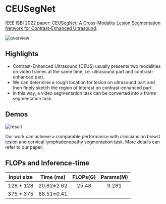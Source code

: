 # CEUSegNet
IEEE ISBI 2022 paper: [CEUSegNet: A Cross-Modality Lesion Segmentation Network for Contrast-Enhanced Ultrasound](https://ieeexplore.ieee.org/abstract/document/9761594).

![overview](https://user-images.githubusercontent.com/57392333/176909137-4ea310ab-7e16-4ae4-b7bc-1d26620ef496.jpg)

## Highlights
- Contrast-Enhanced Ultrasound (CEUS) usually presents two modalities on video frames at the same time, i.e. ultrasound part and contrast-enhanced part.
- We can determine a rough location for lesion on ultrasound part and then finely sketch the region of interest on contrast-enhanced part.
- In this way, a video segmentation task can be converted into a frame segmentation task.

## Demos
![result](https://user-images.githubusercontent.com/57392333/176909977-20e9755b-1fe8-4b88-a278-1a635d1f3779.jpg)

Our work can achieve a comparable performance with clinicians on breast lesion and cervical lymphadenopathy segmentation task. More details can refer to our paper.

## FLOPs and Inference-time
| Input size | Time (ms) | FLOPs(G) | Params(M) |
| :--------: | :--: | :---: | :----: |
|128 * 128   | 20.82±2.62 | 25.48 | 9.281 |
|375 * 375   | 68.51±0.41 |
